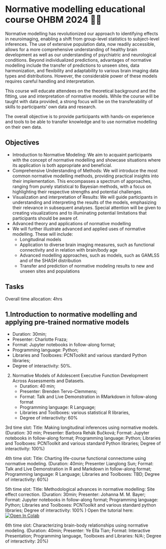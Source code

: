 # Normative modelling educational course OHBM 2024 🧠🧠

Normative modelling has revolutionized our approach to identifying effects in neuroimaging, enabling a shift from group-level statistics to subject-level inferences. The use of extensive population data, now readily accessible, allows for a more comprehensive understanding of healthy brain development as well as our understanding of psychiatric and neurological conditions. Beyond individualized predictions, advantages of normative modelling include the transfer of predictions to unseen sites, data harmonization, and flexibility and adaptability to various brain imaging data types and distributions. However, the considerable power of these models requires careful handling and interpretation.
 
This course will educate attendees on the theoretical background and the fitting, use and interpretation of normative models. While the course will be taught with data provided, a strong focus will be on the transferability of skills to participants’ own data and research.

The overall objective is to provide participants with hands-on experience and tools to be able to transfer knowledge and to use normative modelling on their own data.

## Objectives
- Introduction to Normative Modeling: We aim to acquaint participants with the concept of normative modelling and showcase situations where its application is both appropriate and beneficial.
- Comprehensive Understanding of Methods: We will introduce the most common normative modelling methods, providing practical insights into their implementation. This encompasses a spectrum of approaches, ranging from purely statistical to Bayesian methods, with a focus on highlighting their respective strengths and potential challenges.
- Visualization and interpretation of Results: We will guide participants in understanding and interpreting the results of the models, emphasizing their relevance in subsequent analyses. Special attention will be given to creating visualizations and to  illuminating potential limitations that participants should be aware of.
- Advanced theory and applications of normative modelling
- We will further illustrate advanced and applied uses of normative modelling. These will include:
  - Longitudinal models
  - Application to diverse brain imaging measures, such as functional connectivity and in relation with brain/body age
  - Advanced modelling approaches, such as models, such as GAMLSS and of the SHASH distribution
  - Transfer and prediction of normative modeling results to new and unseen sites and populations

## Tasks

Overall time allocation: 4hrs

## 1.Introduction to normative modelling and applying pre-trained normative models
- Duration: 30min; 
- Presenter: Charlotte Fraza;
- Format: Jupyter notebooks in  follow-along format;
- Programming language: Python;
- Libraries and Toolboxes: PCNToolkit and various standard Python libraries;
- Degree of interactivity: 50%.

2. Normative Models of Adolescent Executive Function Development Across Assessments and Datasets.
   - Duration: 40 min;
   - Presenter: Brenden Tervo-Clemmens;
   - Format: Talk and Live Demonstration in RMarkdown in follow-along format
   - Programming language: R Language;
   - Libraries and Toolboxes: various statistical R libraries,
   - Degree of interactivity: 60%

3rd time slot: Title: Making longitudinal inferences using normative models. (Duration: 30 min; Presenter: Barbora Rehák Bučková; Format: Jupyter notebooks in  follow-along format; Programming language: Python; Libraries and Toolboxes: PCNToolkit and various standard Python libraries;  Degree of interactivity: 100%)

4th time slot: Title: Charting life-course functional connectome using normative modeling. (Duration: 40min; Presenter Lianglong Sun; Format: Talk and Live Demonstration in  R and Markdown in follow-along format; Programming language: R Language; Libraries and Toolboxes: TBD; Degree of interactivity: 60%)

5th time slot: Title: Methodological advances in normative modelling: Site effect correction. (Duration: 30min; Presenter: Johanna M. M. Bayer; Format: Jupyter notebooks in  follow-along format; Programming language: Python; Libraries and Toolboxes: PCNToolkit and various standard python libraries;  Degree of interactivity: 100% ) 
Open the tutorial here: <a target="_blank" href="https://colab.research.google.com/github/predictive-clinical-neuroscience/NM_educational_OHBM24/blob/main/slot5_Bayer/03_HBR_site_effects_normative_modelling.ipynb">
  <img src="https://colab.research.google.com/assets/colab-badge.svg" alt="Open In Colab"/>
</a>

6th time slot: Characterizing brain-body relationships using normative modeling. (Duration: 40min; Presenter: Ye Ella Tian; Format: Interactive Presentation; Programming language, Toolboxes and Libraries: N/A:;  Degree of interactivity: 20%)


